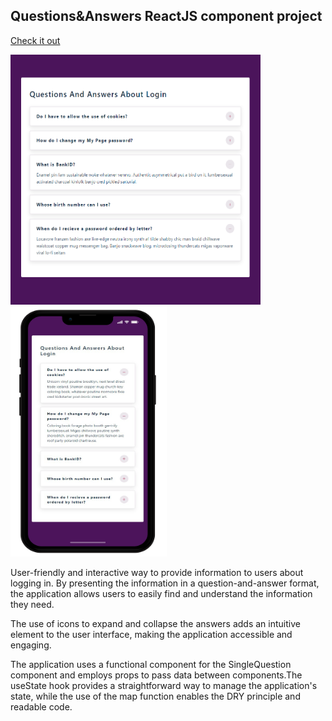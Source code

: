 ## Questions&Answers ReactJS component project

[Check it out](https://login-questions-and-answers.netlify.app/)

<img src='/src/img/questionsapp.png' width=400 height=400> <img src='/src/img/questions-phone.png' width=250 height=400>

User-friendly and interactive way to provide information to users about logging in. By presenting the information in a question-and-answer format, the application allows users to easily find and understand the information they need.

The use of icons to expand and collapse the answers adds an intuitive element to the user interface, making the application accessible and engaging.

The application uses a functional component for the SingleQuestion component and employs props to pass data between components.The useState hook provides a straightforward way to manage the application's state, while the use of the map function enables the DRY principle and readable code.
